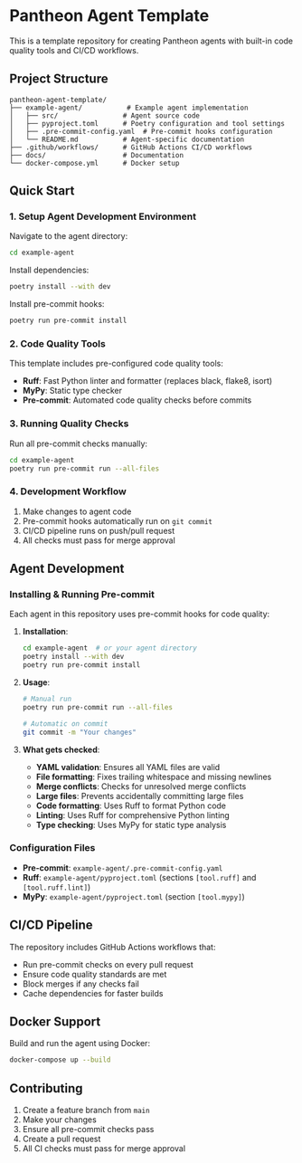 # Pantheon Agent Template

This is a template repository for creating Pantheon agents with built-in code quality tools and CI/CD workflows.

## Project Structure

```
pantheon-agent-template/
├── example-agent/           # Example agent implementation
│   ├── src/                # Agent source code
│   ├── pyproject.toml      # Poetry configuration and tool settings
│   ├── .pre-commit-config.yaml  # Pre-commit hooks configuration
│   └── README.md           # Agent-specific documentation
├── .github/workflows/      # GitHub Actions CI/CD workflows
├── docs/                   # Documentation
└── docker-compose.yml      # Docker setup
```

## Quick Start

### 1. Setup Agent Development Environment

Navigate to the agent directory:

```bash
cd example-agent
```

Install dependencies:

```bash
poetry install --with dev
```

Install pre-commit hooks:

```bash
poetry run pre-commit install
```

### 2. Code Quality Tools

This template includes pre-configured code quality tools:

- **Ruff**: Fast Python linter and formatter (replaces black, flake8, isort)
- **MyPy**: Static type checker
- **Pre-commit**: Automated code quality checks before commits

### 3. Running Quality Checks

Run all pre-commit checks manually:

```bash
cd example-agent
poetry run pre-commit run --all-files
```

### 4. Development Workflow

1. Make changes to agent code
2. Pre-commit hooks automatically run on `git commit`
3. CI/CD pipeline runs on push/pull request
4. All checks must pass for merge approval

## Agent Development

### Installing & Running Pre-commit

Each agent in this repository uses pre-commit hooks for code quality:

1. **Installation**:

   ```bash
   cd example-agent  # or your agent directory
   poetry install --with dev
   poetry run pre-commit install
   ```
2. **Usage**:

   ```bash
   # Manual run
   poetry run pre-commit run --all-files

   # Automatic on commit
   git commit -m "Your changes"
   ```
3. **What gets checked**:

   - **YAML validation**: Ensures all YAML files are valid
   - **File formatting**: Fixes trailing whitespace and missing newlines
   - **Merge conflicts**: Checks for unresolved merge conflicts
   - **Large files**: Prevents accidentally committing large files
   - **Code formatting**: Uses Ruff to format Python code
   - **Linting**: Uses Ruff for comprehensive Python linting
   - **Type checking**: Uses MyPy for static type analysis

### Configuration Files

- **Pre-commit**: `example-agent/.pre-commit-config.yaml`
- **Ruff**: `example-agent/pyproject.toml` (sections `[tool.ruff]` and `[tool.ruff.lint]`)
- **MyPy**: `example-agent/pyproject.toml` (section `[tool.mypy]`)

## CI/CD Pipeline

The repository includes GitHub Actions workflows that:

- Run pre-commit checks on every pull request
- Ensure code quality standards are met
- Block merges if any checks fail
- Cache dependencies for faster builds

## Docker Support

Build and run the agent using Docker:

```bash
docker-compose up --build
```

## Contributing

1. Create a feature branch from `main`
2. Make your changes
3. Ensure all pre-commit checks pass
4. Create a pull request
5. All CI checks must pass for merge approval
